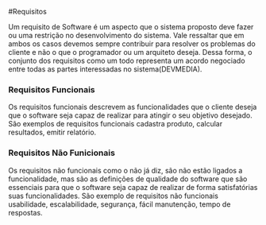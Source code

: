 #Requisitos

Um requisito de Software é um aspecto que o sistema proposto deve fazer ou uma restrição no desenvolvimento do sistema. Vale ressaltar que em ambos os casos devemos sempre contribuir para resolver os problemas do cliente e não o que o programador ou um arquiteto deseja. Dessa forma, o conjunto dos requisitos como um todo representa um acordo negociado entre todas as partes interessadas no sistema(DEVMEDIA).

### Requisitos Funcionais

Os requisitos funcionais descrevem as funcionalidades que o cliente deseja que o software seja capaz de realizar para atingir o seu objetivo desejado. São exemplos de requisitos funcionais cadastra produto, calcular resultados, emitir relatório.

### Requisitos Não Funicionais

Os requisitos não funcionais como o não já diz, são não estão ligados a funcionalidade, mas são as definições de qualidade do software  que são essenciais para que o software seja capaz de realizar de forma satisfatórias suas funcionalidades. São exemplo de requisitos não funcionais usabilidade, escalabilidade, segurança, fácil manutenção, tempo de respostas.








